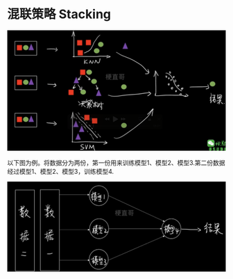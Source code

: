 # 混联策略 Stacking



![](Images/7.png)



以下图为例。将数据分为两份，第一份用来训练模型1、模型2、模型3.第二份数据经过模型1、模型2、模型3，训练模型4.

![](Images/8.png)